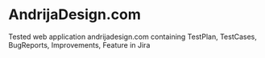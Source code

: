 # AndrijaDesign.com
Tested web application andrijadesign.com containing TestPlan, TestCases, BugReports, Improvements, Feature in Jira 
